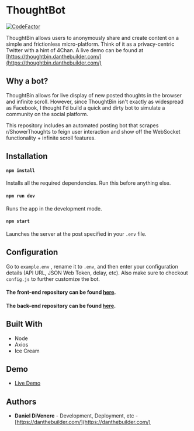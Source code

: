 
# ThoughtBot

[![CodeFactor](https://www.codefactor.io/repository/github/dannydi12/thoughtbin-bot/badge)](https://www.codefactor.io/repository/github/dannydi12/thoughtbin-bot)

ThoughtBin allows users to anonymously share and create content on a simple and frictionless micro-platform. Think of it as a privacy-centric Twitter with a hint of 4Chan. A live demo can be found at [https://thoughtbin.danthebuilder.com/](https://thoughtbin.danthebuilder.com/)

## Why a bot?

ThoughtBin allows for live display of new posted thoughts in the browser and infinite scroll. However, since ThoughtBin isn't exactly as widespread as Facebook, I thought I'd build a quick and dirty bot to simulate a community on the social platform. 

This repository includes an automated posting bot that scrapes r/ShowerThoughts to feign user interaction and show off the WebSocket functionality + infinite scroll features. 

## Installation

#### `npm install`

Installs all the required dependencies. Run this before anything else.

#### `npm run dev`

Runs the app in the development mode.

#### `npm start`

Launches the server at the post specified in your `.env` file.

## Configuration

Go to `example.env` , rename it to `.env`, and then enter your configuration details (API URL, JSON Web Token, delay, etc). Also make sure to checkout `config.js` to further customize the bot.

#### **The front-end repository can be found [here](https://github.com/dannydi12/thoughtbin-client).**
#### **The back-end repository can be found [here](https://github.com/dannydi12/thoughtbin-server).**

## Built With

* Node
* Axios
* Ice Cream

## Demo

- [Live Demo](https://thoughtbin.danthebuilder.com/)

## Authors

* **Daniel DiVenere** -  Development, Deployment, etc - [https://danthebuilder.com/](https://danthebuilder.com/)

